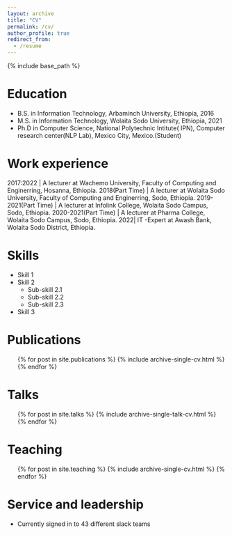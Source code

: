 ```yaml
---
layout: archive
title: "CV"
permalink: /cv/
author_profile: true
redirect_from:
  - /resume
---
```


{% include base_path %}

Education
======
* B.S. in Information Technology, Arbaminch University, Ethiopia, 2016
* M.S. in Information Technology, Wolaita Sodo University, Ethiopia, 2021
* Ph.D in Computer Science, National Polytechnic Intitute( IPN), Computer research center(NLP Lab), Mexico City, Mexico.(Student)

Work experience
======
2017:2022 | A lecturer at Wachemo University, Faculty of Computing and Enginerring, Hosanna, Ethiopia.
2018(Part Time) | A lecturer at Wolaita Sodo University, Faculty of Computing and Enginerring, Sodo, Ethiopia.
2019-2021(Part Time) | A lecturer at Infolink College, Wolaita Sodo Campus, Sodo, Ethiopia.
2020-2021(Part Time) | A lecturer at Pharma College, Wolaita Sodo Campus, Sodo, Ethiopia.
2022| IT -Expert at Awash Bank, Wolaita Sodo District, Ethiopia.
  
Skills
======
* Skill 1
* Skill 2
  * Sub-skill 2.1
  * Sub-skill 2.2
  * Sub-skill 2.3
* Skill 3

Publications
======
  <ul>{% for post in site.publications %}
    {% include archive-single-cv.html %}
  {% endfor %}</ul>
  
Talks
======
  <ul>{% for post in site.talks %}
    {% include archive-single-talk-cv.html %}
  {% endfor %}</ul>
  
Teaching
======
  <ul>{% for post in site.teaching %}
    {% include archive-single-cv.html %}
  {% endfor %}</ul>
  
Service and leadership
======
* Currently signed in to 43 different slack teams
